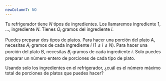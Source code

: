 ```yaml
---
newColumn7: NO
---
```


Tu refrigerador tiene $N$ tipos de ingredientes. Los llamaremos ingrediente $1$, $\ldots$, ingrediente $N$. Tienes $Q_i$ gramos del ingrediente $i$.

Puedes preparar dos tipos de platos. Para hacer una porción del plato A, necesitas $A_i$ gramos de cada ingrediente $i$ ($1 \leq i \leq N$). Para hacer una porción del plato B, necesitas $B_i$ gramos de cada ingrediente $i$. Solo puedes preparar un número entero de porciones de cada tipo de plato.

Usando solo los ingredientes en el refrigerador, ¿cuál es el número máximo total de porciones de platos que puedes hacer?
